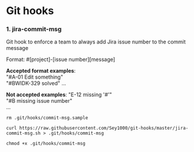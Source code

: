 # Git hooks

### 1. jira-commit-msg

Git hook to enforce a team to always add Jira issue number to the commit message

Format: #[project]-[issue number][message]

**Accepted format examples**:  
"#A-01 Edit something"  
"#BWIDK-329 solved"
...

**Not accepted examples**: 
"E-12 missing '#'"  
"#B missing issue number"  
... 

```
rm .git/hooks/commit-msg.sample

curl https://raw.githubusercontent.com/Sey1000/git-hooks/master/jira-commit-msg.sh > .git/hooks/commit-msg

chmod +x .git/hooks/commit-msg

```
